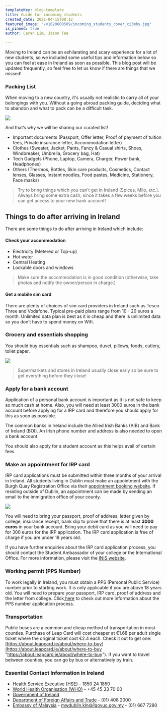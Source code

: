 ```yaml
---
templateKey: blog-template
title: Guide for incoming students
created_date: 2021-04-15T08:12
featured_image: "/v1620600509/incoming_students_cover_ci3mby.jpg"
is_pinned: true
author: Caren Lim, Jason Tee

---
```

Moving to Ireland can be an exhilarating and scary experience for a lot of new students, so we included some useful tips and information below so you can feel at ease in Ireland as soon as possible. This blog post will be updated frequently, so feel free to let us know if there are things that we missed!

### **Packing List**

When moving to a new country, it's usually not realistic to carry all of your belongings with you. Without a going abroad packing guide, deciding what to abandon and what to pack can be a difficult task.

![](/v1620600808/incoming_students_packing_qghlbb.jpg)

And that’s why we will be sharing our curated list!

* Important documents (Passport, Offer letter, Proof of payment of tuition fees, Private insurance letter, Accommodation letter)
* Clothes (Sweater, Jacket, Pants, Fancy & Casual shirts, Shoes, Windbreaker, Umbrella, Grocery bag, Hat)
* Tech Gadgets (Phone, Laptop, Camera, Charger, Power bank, Headphones)
* Others (Thermos, Bottles, Skin care products, Cosmetics, Contact lenses, Glasses, Instant noodles, Food pastes, Medicine, Stationery, Face masks)

> Try to bring things which you can’t get in Ireland (Spices, Milo, etc.). Always bring some extra cash, since it takes a few weeks before you can get access to your new bank account!

## **Things to do after arriving in Ireland**

There are some things to do after arriving in Ireland which include:

#### Check your accommodation

* Electricity (Metered or Top-up)
* Hot water
* Central Heating
* Lockable doors and windows

> Make sure the accommodation is in good condition (otherwise, take photos and notify the owner/person in charge.)

#### Get a mobile sim card

There are plenty of choices of sim card providers in Ireland such as Tesco Three and Vodafone. Typical pre-paid plans range from 10 - 20 euros a month. Unlimited data plan is best as it is cheap and there is unlimited data so you don’t have to spend money on Wifi.

### Grocery and essentials shopping

You should buy essentials such as shampoo, duvet, pillows, foods, cutlery, toilet paper.

![](/v1620602176/2021-05/incoming_students_grocery_oacusv.jpg)

> Supermarkets and stores in Ireland usually close early so be sure to get everything before they close!

### Apply for a bank account

Application of a personal bank account is important as it is not safe to keep so much cash at home. Also, you will need at least 3000 euros in the bank account before applying for a IRP card and therefore you should apply for this as soon as possible.

The common banks in Ireland include the Allied Irish Banks (AIB) and Bank of Ireland (BOI). An Irish phone number and address is also needed to open a bank account.

You should also apply for a student account as this helps avail of certain fees.

### Make an appointment for IRP card

IRP card applications must be submitted within three months of your arrival in Ireland. All students living in Dublin must make an appointment with the Burgh Quay Registration Office via their [appointment booking website](https://burghquayregistrationoffice.inis.gov.ie/). If residing outside of Dublin, an appointment can be made by sending an email to the immigration office of your county.

![](/v1620601473/2021-05/incoming_students_irp_i5rgny.jpg)

You will need to bring your passport, proof of address, letter given by college, insurance receipt, bank slip to prove that there is at least **3000 euros** in your bank account. Bring your debit card as you will need to pay for 300 euros for the IRP application. The IRP card application is free of charge if you are under 18 years old.

If you have further enquiries about the IRP card application process, you should contact the Student Ambassador of your college or the International Office. For more information, please visit the [INIS website](http://www.inis.gov.ie/en/INIS/Pages/first-time-registration).

### Working permit (PPS Number)

To work legally in Ireland, you must obtain a PPS (Personal Public Service) number prior to starting work. It is only applicable if you are above 18 years old. You will need to prepare your passport, IRP card, proof of address and the letter from college. Click[ here](https://www.gov.ie/en/service/12e6de-get-a-personal-public-service-pps-number/#apply-for-a-pps-number-online-at-mywelfareie) to check out more information about the PPS number application process.

### Transportation

Public buses are a common and cheap method of transportation in most counties. Purchase of Leap Card will cost cheaper at €1.68 per adult single ticket where the original ticket cost €2.4 each. Check it out to get one: [https://about.leapcard.ie/about/where-to-buy](https://about.leapcard.ie/about/where-to-buy "https://about.leapcard.ie/about/where-to-buy"). If you want to travel between counties, you can go by bus or alternatively by train.

### Essential Contact Information in Ireland

* [Health Service Executive (HSE)](https://www.hse.ie/eng/) - 1850 24 1850
* [World Health Organisation (WHO)](https://www.who.int) - +45 45 33 70 00
* [Government of Ireland](https://www.gov.ie/en/)
* [Department of Foreign Affairs and Trade](https://dfa.ie/travel/travel-advice/) - (01) 408 2000
* [Embassy of Malaysia](https://www.kln.gov.my/web/irl_dublin/home) - [mwdublin.kln@1govuc.gov.my](mailto:mwdublin.kln@1govuc.gov.my) - (01) 667 7280